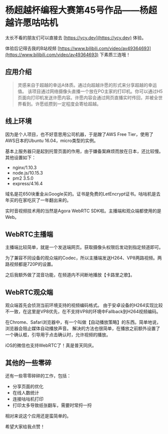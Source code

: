 # 杨超越杯编程大赛第45号作品——杨超越许愿咕咕机

太长不看的朋友们可以直接去 [https://ycy.dev](https://ycy.dev) 体验。

体验后记得去我的B站视频 [https://www.bilibili.com/video/av49364693](https://www.bilibili.com/video/av49364693) 下素质三连哦！

## 应用介绍

> 灵感来自于超越的幸运A体质。通过向超越许愿的形式来分享超越的幸运值。
该项目通过网络摄像头直播一个放在PO主家的打印机。你可以通过H5页面向打印机发送许愿内容。许愿内容会通过网页直播实时传回，并被全世界看到。许愿纸攒到一定程度会寄给超越。

## 线上环境

因为是个人项目，也不好意思用公司机器，于是蹭了AWS Free Tier，使用了AWS日本的Ubuntu 16.04，micro类型的实例。

基本上服务器只是起到托管页面的作用，由于嫌备案麻烦而放在日本，还比较慢。其他设置如下：

+ nginx/1.10.3
+ node.js/10.15.3
+ pm2 3.5.0
+ express/4.16.4

域名是花650块重金从Google买的。证书是免费的LetEncrypt证书。咕咕机是去年买的在家吃灰了一年翻出来的。

实时音视频技术用的当然是Agora WebRTC SDK啦。主播端和观众端都使用的是Web。

## WebRTC主播端

主播端比较简单，就是一个发送端网页。获取摄像头权限后发动到指定频道即可。

为了兼容不同设备的观众端的Codec，所以主播端发送H264、VP8两路视频。两路视频都是720P的设置。

之后我额外做了混音功能，在频道内不间断地播放【卡路里之歌】。

## WebRTC观众端

观众端首先会侦测当前环境支持的视频编码格式。
由于安卓设备的H264实现比较不一致，在这里是VP8优先，在不支持VP8的环境中Fallback到H264视频编码。

在Chrome、Safari浏览器中，有一个叫做【自动播放策略】的东西。简单地说，浏览器会阻止媒体自动播放声音。
解决的方法也很简单，在播放之前额外设置了一个确认框，引导用于点击确认时，允许视频的播放。

iOS的微信也支持WebRTC了！真是普天同庆。

## 其他的一些零碎

还有一些零零碎碎的工作，包括：

- 分享页面的优化
- 在线人数统计
- 连接咕咕机打印
- 打印太多导致纸张翻车，需要时常捋一捋

相对来说这个应用还是蛮简单的。

希望大家给我点赞！
